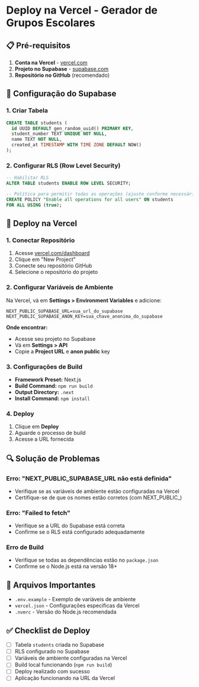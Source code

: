 # Deploy na Vercel - Gerador de Grupos Escolares

## 📋 Pré-requisitos

1. **Conta na Vercel** - [vercel.com](https://vercel.com)
2. **Projeto no Supabase** - [supabase.com](https://supabase.com)
3. **Repositório no GitHub** (recomendado)

## 🔧 Configuração do Supabase

### 1. Criar Tabela
```sql
CREATE TABLE students (
  id UUID DEFAULT gen_random_uuid() PRIMARY KEY,
  student_number TEXT UNIQUE NOT NULL,
  name TEXT NOT NULL,
  created_at TIMESTAMP WITH TIME ZONE DEFAULT NOW()
);
```

### 2. Configurar RLS (Row Level Security)
```sql
-- Habilitar RLS
ALTER TABLE students ENABLE ROW LEVEL SECURITY;

-- Política para permitir todas as operações (ajuste conforme necessário)
CREATE POLICY "Enable all operations for all users" ON students
FOR ALL USING (true);
```

## 🚀 Deploy na Vercel

### 1. Conectar Repositório
1. Acesse [vercel.com/dashboard](https://vercel.com/dashboard)
2. Clique em "New Project"
3. Conecte seu repositório GitHub
4. Selecione o repositório do projeto

### 2. Configurar Variáveis de Ambiente
Na Vercel, vá em **Settings > Environment Variables** e adicione:

```
NEXT_PUBLIC_SUPABASE_URL=sua_url_do_supabase
NEXT_PUBLIC_SUPABASE_ANON_KEY=sua_chave_anonima_do_supabase
```

**Onde encontrar:**
- Acesse seu projeto no Supabase
- Vá em **Settings > API**
- Copie a **Project URL** e **anon public** key

### 3. Configurações de Build
- **Framework Preset:** Next.js
- **Build Command:** `npm run build`
- **Output Directory:** `.next`
- **Install Command:** `npm install`

### 4. Deploy
1. Clique em **Deploy**
2. Aguarde o processo de build
3. Acesse a URL fornecida

## 🔍 Solução de Problemas

### Erro: "NEXT_PUBLIC_SUPABASE_URL não está definida"
- Verifique se as variáveis de ambiente estão configuradas na Vercel
- Certifique-se de que os nomes estão corretos (com NEXT_PUBLIC_)

### Erro: "Failed to fetch"
- Verifique se a URL do Supabase está correta
- Confirme se o RLS está configurado adequadamente

### Erro de Build
- Verifique se todas as dependências estão no `package.json`
- Confirme se o Node.js está na versão 18+

## 📁 Arquivos Importantes

- `.env.example` - Exemplo de variáveis de ambiente
- `vercel.json` - Configurações específicas da Vercel
- `.nvmrc` - Versão do Node.js recomendada

## ✅ Checklist de Deploy

- [ ] Tabela `students` criada no Supabase
- [ ] RLS configurado no Supabase
- [ ] Variáveis de ambiente configuradas na Vercel
- [ ] Build local funcionando (`npm run build`)
- [ ] Deploy realizado com sucesso
- [ ] Aplicação funcionando na URL da Vercel